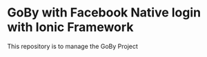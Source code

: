 # GoBy with Facebook Native login with Ionic Framework

This repository is to manage the GoBy Project

